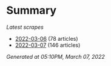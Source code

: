 # Summary
*Latest scrapes*
* [2022-03-06](https://github.com/nuuuwan/news_lk/blob/data/news_lk.2022-03-06.json) (78 articles)
* [2022-03-07](https://github.com/nuuuwan/news_lk/blob/data/news_lk.2022-03-07.json) (146 articles)

*Generated at 05:10PM, March 07, 2022*